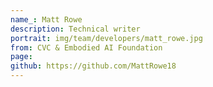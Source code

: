 ```yaml
---
name_: Matt Rowe
description: Technical writer
portrait: img/team/developers/matt_rowe.jpg
from: CVC & Embodied AI Foundation
page: 
github: https://github.com/MattRowe18
---
```

